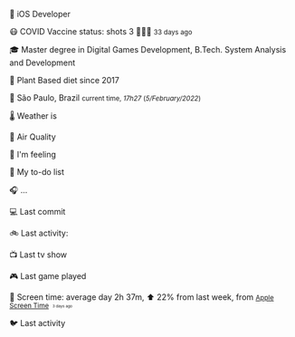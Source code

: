 
<p><span id="job"><span class="darkmode-ignore">💼</span> iOS Developer </span></p>
<p><span id="vaccine"><span class="darkmode-ignore">😷&nbsp;</span>COVID Vaccine status: shots 3 <span class="darkmode-ignore">💉💉💉</span> <small class="text-muted">33 days ago </small></span></p>
<p><span class="darkmode-ignore">🎓&nbsp;</span><span id="studies">Master degree in Digital Games Development, B.Tech. System Analysis and Development</span></p>
<p><span class="darkmode-ignore">🌱&nbsp;</span><span id="studies">Plant Based diet since 2017</span></p>
<p><span class="darkmode-ignore">📍&nbsp;</span><span id="location"><span class="new-box">São Paulo, Brazil   <small class="text-muted"> current time, <var>17h</var><var>27</var> (<var>5/February/2022</var>)</small></span></span></p>
<p><span class="darkmode-ignore">🌡&nbsp;</span><span id="weather">Weather is&nbsp;</span></p>
<p><span class="darkmode-ignore">💨&nbsp;</span><span id="airquality">Air Quality&nbsp;</span></p>
<p><span class="darkmode-ignore">🧠&nbsp;</span><span id="mood">I'm feeling&nbsp;</span></p>
<p><span class="darkmode-ignore">📝&nbsp;</span><span id="todo">My to-do list&nbsp;</span></p>
<p><span class="darkmode-ignore">🎧&nbsp;</span><span id="lastfm">...&nbsp;</span></p>
<p><span class="darkmode-ignore">💻&nbsp;</span><span id="github">Last commit&nbsp;</span></p>
<p><span class="darkmode-ignore">🚲&nbsp;</span><span id="strava">Last activity:&nbsp;</span></p>
<p><span class="darkmode-ignore">📺&nbsp;</span><span id="tv">Last tv show &nbsp;</span></p>
<p><span class="darkmode-ignore">🎮&nbsp;</span><span id="steam">Last game played &nbsp;</span></p>
<p><span class="darkmode-ignore">📱&nbsp;</span><span id="screentime"><span class="new-box">Screen time: average day 2h 37m, ⬆ 22% from last week, from <a href="https://twitter.com/ezefranca/status/1488891719399710722"><small class="darkmode-ignore">Apple Screen Time</small></a><small>&nbsp; <sub><sup><small class="text-muted">3 days ago </small></sup></sub></small></span></span></p>
<p><span class="darkmode-ignore">🐦&nbsp;</span><span id="twitter">Last activity &nbsp;</span></p>
